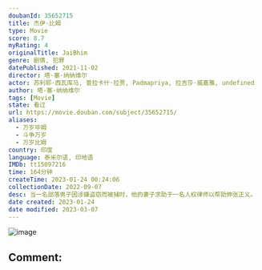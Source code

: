 ```yaml
---
doubanId: 35652715
title: 杰伊·比姆
type: Movie
score: 8.7
myRating: 4
originalTitle: JaiBhim
genre: 剧情, 犯罪
datePublished: 2021-11-02
director: 塔·塞·纳纳维尔
actor: 苏利耶·西瓦库马, 普拉卡什·拉贾, Padmapriya, 拉吉莎·威嘉雅, undefined
author: 塔·塞·纳纳维尔
tags: [Movie]
state: 看过
url: https://movie.douban.com/subject/35652715/
aliases:
  - 万岁毕姆
  - 斗争万岁
  - 万岁比姆
country: 印度
language: 泰米尔语, 印地语
IMDb: tt15097216
time: 164分钟
createTime: 2023-01-24 00:24:06
collectionDate: 2022-09-07
desc: 当一名部落男子因涉嫌盗窃而被捕时，他的妻子求助于一名人权律师以帮助伸张正义。
date created: 2023-01-24
date modified: 2023-03-07
---
```


![image](p2734251414.jpg)

Comment:
---

